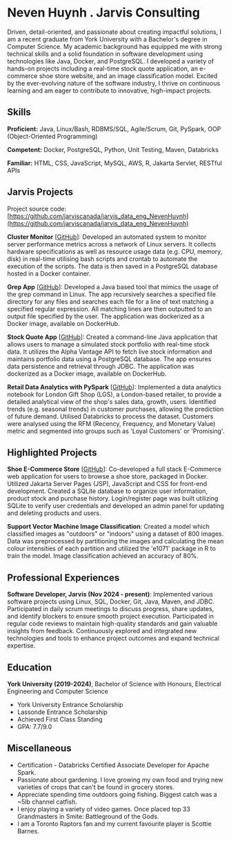 # Neven Huynh . Jarvis Consulting

Driven, detail-oriented, and passionate about creating impactful solutions, I am a recent graduate from York University with a Bachelor's degree in Computer Science. My academic background has equipped me with strong technical skills and a solid foundation in software development using technologies like Java, Docker, and PostgreSQL. I developed a variety of hands-on projects including a real-time stock quote application, an e-commerce shoe store website, and an image classification model. Excited by the ever-evolving nature of the software industry, I thrive on continuous learning and am eager to contribute to innovative, high-impact projects.

## Skills

**Proficient:** Java, Linux/Bash, RDBMS/SQL, Agile/Scrum, Git, PySpark, OOP (Object-Oriented Programming)

**Competent:** Docker, PostgreSQL, Python, Unit Testing, Maven, Databricks

**Familiar:** HTML, CSS, JavaScript, MySQL, AWS, R, Jakarta Servlet, RESTful APIs

## Jarvis Projects

Project source code: [https://github.com/jarviscanada/jarvis_data_eng_NevenHuynh](https://github.com/jarviscanada/jarvis_data_eng_NevenHuynh)


**Cluster Monitor** [[GitHub](https://github.com/jarviscanada/jarvis_data_eng_NevenHuynh/tree/master/linux_sql)]: Developed an automated system to monitor server performance metrics across a network of Linux servers. It collects hardware specifications as well as resource usage data (e.g. CPU, memory, disk) in real-time utilising bash scripts and crontab to automate the execution of the scripts. The data is then saved in a PostgreSQL database hosted in a Docker container.

**Grep App** [[GitHub](https://github.com/jarviscanada/jarvis_data_eng_NevenHuynh/tree/master/core_java/grep)]: Developed a Java based tool that mimics the usage of the grep command in Linux. The app recursively searches a specified file directory for any files and searches each file for a line of text matching a specified regular expression. All matching lines are then outputted to an output file specified by the user. The application was dockerized as a Docker image, available on DockerHub.

**Stock Quote App** [[GitHub](https://github.com/jarviscanada/jarvis_data_eng_NevenHuynh/tree/master/core_java/jdbc)]: Created a command-line Java application that allows users to manage a simulated stock portfolio with real-time stock data. It utilizes the Alpha Vantage API to fetch live stock information and maintains portfolio data using a PostgreSQL database. The app ensures data persistence and retrieval through JDBC. The application was dockerized as a Docker image, available on DockerHub.

**Retail Data Analytics with PySpark** [[GitHub](https://github.com/jarviscanada/jarvis_data_eng_NevenHuynh/tree/master/pyspark/notebooks/Retail%20Data%20Analytics%20with%20Pyspark.ipynb)]: Implemented a data analytics notebook for London Gift Shop (LGS), a London-based retailer, to provide a detailed analytical view of the shop's sales data, growth, users. Identified trends (e.g. seasonal trends) in customer purchases, allowing the prediction of future demand. Utilised Databricks to process the dataset. Customers were analysed using the RFM (Recency, Frequency, and Monetary Value) metric and segmented into groups such as 'Loyal Customers' or 'Promising'.


## Highlighted Projects
**Shoe E-Commerce Store** [[GitHub](https://github.com/stevenhaddadcs/4413-Ecommerce-Shoestore)]: Co-developed a full stack E-Commerce web application for users to browse a shoe store, packaged in Docker. Utilized Jakarta Server Pages (JSP), JavaScript and CSS for front-end development. Created a SQLite database to organize user information, product stock and purchase history. Login/register page was built utilizing SQLite to verify user credentials and developed an admin panel for updating and deleting products and users.

**Support Vector Machine Image Classification**: Created a model which classified images as "outdoors" or "indoors" using a dataset of 800 images. Data was preprocessed by partitioning the images and calculating the mean colour intensities of each partition and utilized the 'e1071' package in R to train the model. Image classification achieved an accuracy of 80%.


## Professional Experiences

**Software Developer, Jarvis (Nov 2024 - present)**: Implemented various software projects using Linux, SQL, Docker, Git, Java, Maven, and JDBC. Participated in daily scrum meetings to discuss progress, share updates, and identify blockers to ensure smooth project execution. Participated in regular code reviews to maintain high-quality standards and gain valuable insights from feedback. Continuously explored and integrated new technologies and tools to enhance project outcomes and expand technical expertise.


## Education
**York University (2019-2024)**, Bachelor of Science with Honours, Electrical Engineering and Computer Science
- York University Entrance Scholarship
- Lassonde Entrance Scholarship
- Achieved First Class Standing
- GPA: 7.7/9.0


## Miscellaneous
- Certification - Databricks Certified Associate Developer for Apache Spark.
- Passionate about gardening. I love growing my own food and trying new varieties of crops that can't be found in grocery stores.
- Appreciate spending time outdoors going fishing. Biggest catch was a ~5lb channel catfish.
- I enjoy playing a variety of video games. Once placed top 33 Grandmasters in Smite: Battleground of the Gods.
- I am a Toronto Raptors fan and my current favourite player is Scottie Barnes.